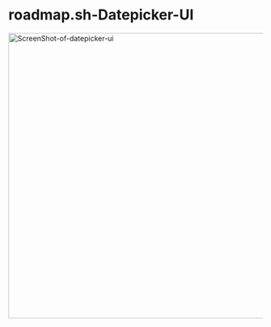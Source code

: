 # roadmap.sh-Datepicker-UI


<img width="795" height="564" alt="ScreenShot-of-datepicker-ui" src="https://github.com/user-attachments/assets/eeaf8711-f1d0-4e4c-80d9-611a498250b3" />
